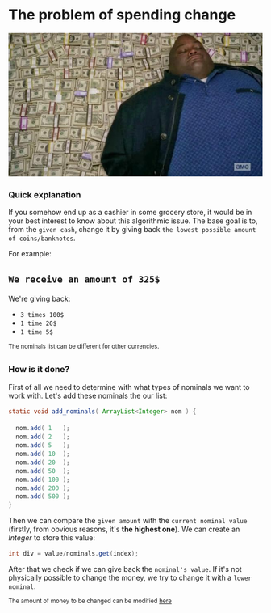 # The problem of spending change

![Money](https://github.com/frieZZerr/Greedy-Algorithms/blob/main/Changer/money.jpg)

### Quick explanation

If you somehow end up as a cashier in some grocery store, it would be in your best interest to know about this algorithmic issue.
The base goal is to, from the `given cash`, change it by giving back `the lowest possible amount of coins/banknotes`.

For example:

`We receive an amount of 325$`
---
We're giving back:
- `3 times 100$`
- `1 time 20$`
- `1 time 5$`

<sup>The nominals list can be different for other currencies.</sup>

### How is it done?

First of all we need to determine with what types of nominals we want to work with. Let's add these nominals the our list:

```java
static void add_nominals( ArrayList<Integer> nom ) {

  nom.add( 1   );
  nom.add( 2   );
  nom.add( 5   );
  nom.add( 10  );
  nom.add( 20  );
  nom.add( 50  );
  nom.add( 100 );
  nom.add( 200 );
  nom.add( 500 );
}
```

Then we can compare the `given amount` with the `current nominal value` (firstly, from obvious reasons, it's **the highest one**).
We can create an _Integer_ to store this value:

```java
int div = value/nominals.get(index);
```

After that we check if we can give back the `nominal's value`. If it's not physically possible to change the money, we try to change it with a `lower nominal`.

<sup>The amount of money to be changed can be modified [here](https://github.com/frieZZerr/Greedy-Algorithms/blob/main/Changer/Changer.java#L77)</sup>
